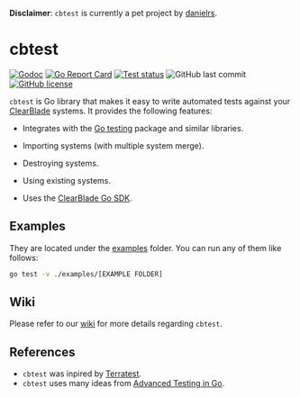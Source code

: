 [danielrs]: https://github.com/danielrs
[clearblade]: https://github.com/clearblade
[go-testing]: https://golang.org/pkg/testing/
[clearblade-go-sdk]: https://github.com/clearblade/Go-SDK

**Disclaimer**: `cbtest` is currently a pet project by [danielrs][danielrs].

# cbtest

[![Godoc](https://godoc.org/github.com/mitchellh/mapstructure?status.svg)](https://godoc.org/github.com/clearblade/cbtest)
[![Go Report Card](https://goreportcard.com/badge/github.com/clearblade/cbtest)](https://goreportcard.com/report/github.com/clearblade/cbtest)
[![Test status](https://github.com/clearblade/cbtest/workflows/tests/badge.svg?branch=master "test status")](https://github.com/clearblade/cbtest/actions)
![GitHub last commit](https://img.shields.io/github/last-commit/clearblade/cbtest)
[![GitHub license](https://img.shields.io/github/license/clearblade/cbtest)](LICENSE)

`cbtest` is Go library that makes it easy to write automated tests against your
[ClearBlade][clearblade] systems. It provides the following features:

- Integrates with the [Go testing][go-testing] package and similar libraries.

- Importing systems (with multiple system merge).

- Destroying systems.

- Using existing systems.

- Uses the [ClearBlade Go SDK][clearblade-go-sdk].

## Examples

They are located under the [examples](examples/) folder. You can run any of
them like follows:

```bash
go test -v ./examples/[EXAMPLE FOLDER]
```

## Wiki

[wiki]: https://github.com/ClearBlade/cbtest/wiki

Please refer to our [wiki][wiki] for more details regarding `cbtest`.

## References

[advanced-testing-in-go]: https://about.sourcegraph.com/go/advanced-testing-in-go/
[terratest]: https://github.com/gruntwork-io/terratest

- `cbtest` was inpired by [Terratest][terratest].
- `cbtest` uses many ideas from [Advanced Testing in Go][advanced-testing-in-go].
